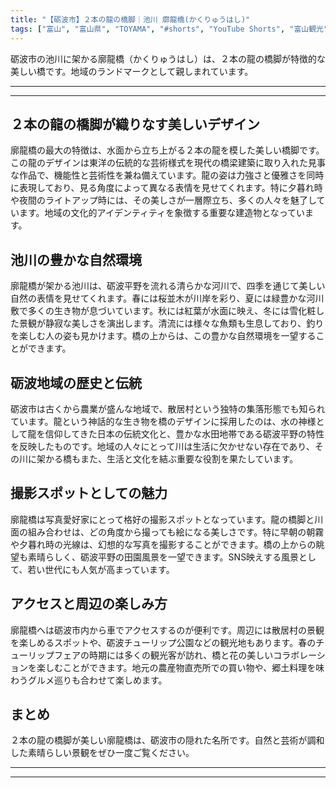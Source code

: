 ```yaml
---
title: "【砺波市】２本の龍の橋脚｜池川 廓龍橋(かくりゅうはし)"
tags: ["富山", "富山県", "TOYAMA", "#shorts", "YouTube Shorts", "富山観光", "富山旅行", "北陸観光", "砺波市", "チューリップ", "夜高祭", "富山県の観光スポット", "富山県でおすすめの場所", "富山県の見どころ"]
---
```


砺波市の池川に架かる廓龍橋（かくりゅうはし）は、２本の龍の橋脚が特徴的な美しい橋です。地域のランドマークとして親しまれています。

---

<!-- 🎥 YouTube動画埋め込み -->
<!-- No YouTube URL provided -->

---

## ２本の龍の橋脚が織りなす美しいデザイン

廓龍橋の最大の特徴は、水面から立ち上がる２本の龍を模した美しい橋脚です。この龍のデザインは東洋の伝統的な芸術様式を現代の橋梁建築に取り入れた見事な作品で、機能性と芸術性を兼ね備えています。龍の姿は力強さと優雅さを同時に表現しており、見る角度によって異なる表情を見せてくれます。特に夕暮れ時や夜間のライトアップ時には、その美しさが一層際立ち、多くの人々を魅了しています。地域の文化的アイデンティティを象徴する重要な建造物となっています。

## 池川の豊かな自然環境

廓龍橋が架かる池川は、砺波平野を流れる清らかな河川で、四季を通じて美しい自然の表情を見せてくれます。春には桜並木が川岸を彩り、夏には緑豊かな河川敷で多くの生き物が息づいています。秋には紅葉が水面に映え、冬には雪化粧した景観が静寂な美しさを演出します。清流には様々な魚類も生息しており、釣りを楽しむ人の姿も見かけます。橋の上からは、この豊かな自然環境を一望することができます。

## 砺波地域の歴史と伝統

砺波市は古くから農業が盛んな地域で、散居村という独特の集落形態でも知られています。龍という神話的な生き物を橋のデザインに採用したのは、水の神様として龍を信仰してきた日本の伝統文化と、豊かな水田地帯である砺波平野の特性を反映したものです。地域の人々にとって川は生活に欠かせない存在であり、その川に架かる橋もまた、生活と文化を結ぶ重要な役割を果たしています。

## 撮影スポットとしての魅力

廓龍橋は写真愛好家にとって格好の撮影スポットとなっています。龍の橋脚と川面の組み合わせは、どの角度から撮っても絵になる美しさです。特に早朝の朝霧や夕暮れ時の光線は、幻想的な写真を撮影することができます。橋の上からの眺望も素晴らしく、砺波平野の田園風景を一望できます。SNS映えする風景として、若い世代にも人気が高まっています。

## アクセスと周辺の楽しみ方

廓龍橋へは砺波市内から車でアクセスするのが便利です。周辺には散居村の景観を楽しめるスポットや、砺波チューリップ公園などの観光地もあります。春のチューリップフェアの時期には多くの観光客が訪れ、橋と花の美しいコラボレーションを楽しむことができます。地元の農産物直売所での買い物や、郷土料理を味わうグルメ巡りも合わせて楽しめます。

## まとめ

２本の龍の橋脚が美しい廓龍橋は、砺波市の隠れた名所です。自然と芸術が調和した素晴らしい景観をぜひ一度ご覧ください。

---

<!-- 🗺 Googleマップ（自動表示: page.tsxで地域名から自動生成） -->

<!-- 📍 宿泊リンク（自動表示: page.tsxで地域別リンクを自動生成）
     - タイトルから地域名を抽出
     - JTB / 楽天トラベル / じゃらん / 一休.com 対応
     - 環境変数でプロバイダー切替可能
-->

<!-- 📚 関連記事（自動表示: page.tsxで同カテゴリから2件自動選択） -->

<!-- 🏷️ タグ（自動表示: page.tsxで記事最下部に自動配置） -->

---

<!--
【記事文字数ルール】
- 基本文字数: 最低1000文字以上
- 推奨文字数: 1000〜1500文字（スマホ読みやすさ最優先）
- 上限なし: 情報量的に必要な場合は1500文字や2000文字を超えても良い
- 判断基準: 読者にとって価値ある情報を過不足なく提供できる文字数

【記事構成の最終形】
1. タイトル・動画・本文
2. まとめ
3. Googleマップ（見出しなし、マップのみ自動表示）
4. **宿泊リンク（地域別自動生成）** ← 2025年10月7日追加
5. 関連記事（H3、同カテゴリから2件自動選択）
6. タグ（記事最下部に自動表示）
7. ナビゲーションボタン

【宿泊リンクシステム仕様】
- タイトルから地域名を自動抽出（【〇〇市】形式優先）
- 北陸地方地域辞書: 富山/石川/福井の主要都市対応
- 対応プロバイダー: JTB（既定）/ 楽天トラベル / じゃらん / 一休.com
- 環境変数で切替: NEXT_PUBLIC_DEFAULT_TRAVEL_PROVIDER
- URLテンプレート: 地域名自動エンコード + アフィリエイトID挿入
- 配置位置: Googleマップ直後、関連記事より前

【自動生成セクション】
※以下はpage.tsxで自動生成されるため、記事本文には含めない
- Googleマップ: タイトル【】内の地域名から生成
- 宿泊リンク: 地域名抽出 → Deeplink生成 → スタイル適用
- 関連記事: 同カテゴリから2件を自動選択・リンク化
- タグ: 記事データから最下部に自動配置

【削除済みセクション】
※アクセス方法・周辺情報・公式リンクセクションは不要（2025年10月5日削除）

【AdSense・アフィリエイト】
- Google AdSense: 全ページ自動読み込み（layout.tsx）
- アフィリエイトスクリプト: AffilScript（layout.tsx）
- data-affil属性での動的リンク変換機能あり（現在は宿泊リンクで代替）

【最終更新】2025年10月7日 - 地域別宿泊リンク自動生成システム実装
-->
